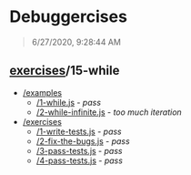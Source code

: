 # Debuggercises 

> 6/27/2020, 9:28:44 AM 

## [exercises](../README.md)/15-while 

- [/examples](./examples/README.md)
  - [/1-while.js](./examples/README.md#1-whilejs) - _pass_ 
  - [/2-while-infinite.js](./examples/README.md#2-while-infinitejs) - _too much iteration_ 
- [/exercises](./exercises/README.md)
  - [/1-write-tests.js](./exercises/README.md#1-write-testsjs) - _pass_ 
  - [/2-fix-the-bugs.js](./exercises/README.md#2-fix-the-bugsjs) - _pass_ 
  - [/3-pass-tests.js](./exercises/README.md#3-pass-testsjs) - _pass_ 
  - [/4-pass-tests.js](./exercises/README.md#4-pass-testsjs) - _pass_ 
